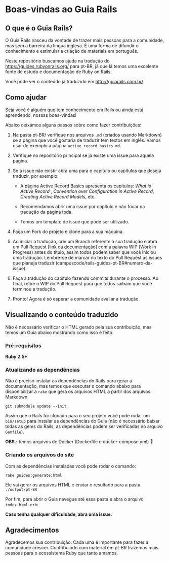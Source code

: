 # Boas-vindas ao Guia Rails

## O que é o Guia Rails?

O Guia Rails nasceu da vontade de trazer mais pessoas para a comunidade, mas sem
a barreira da língua inglesa. É uma forma de difundir o conhecimento e estimular
a criação de materiais em português.

Neste repositório buscamos ajuda na tradução do https://guides.rubyonrails.org/
para pt-BR, já que lá temos uma excelente fonte de estudo e documentação de
Ruby on Rails.

Você pode ver o conteúdo já traduzido em http://guiarails.com.br/

## Como ajudar

Seja você é alguém que tem conhecimento em Rails ou ainda está aprendendo,
nossas boas-vindas!

Abaixo deixamos alguns passos sobre como fazer contribuições:

1. Na pasta pt-BR/ verifique nos arquivos `.md` (criados usando Markdown) se a
página que você gostaria de traduzir tem textos em inglês. Vamos usar de exemplo
a página `active_record_basics.md`.

1. Verifique no repositório principal se já existe uma issue para aquela página.
1. Se a issue não existir abra uma para o capítulo ou capítulos que deseja traduzir, por exemplo:

    - A página Active Record Basics apresenta os capítulos: *What is Active
      Record* , *Convention over Configuration in Active Record*,
      *Creating Active Record Models*, etc.

    - Recomendamos abrir uma issue por capítulo e não focar na tradução da
      página toda.
    - Temos um template de issue que pode ser utilizado.

1. Faça um Fork do projeto e clone para a sua máquina.

1. Ao iniciar a tradução, crie um Branch referente à sua tradução e abra um Pull
Request [[link da documentação](https://help.github.com/en/articles/creating-a-pull-request)] com a palavra WIP (Work in Progress) antes do título, assim todos podem saber
que você iniciou uma tradução. Lembre-se de marcar no texto do Pull Request as
issues que planeja traduzir (campuscode/rails-guides-pt-BR#numero-da-issue).

1. Faça a tradução do capítulo fazendo commits durante o processo. Ao final,
retire o WIP do Pull Request para que todos saibam que você terminou a tradução.

1. Pronto! Agora é só esperar a comunidade avaliar a tradução.

## Visualizando o conteúdo traduzido

Não é necessário verificar o HTML gerado pela sua contribuição, mas temos
um Guia abaixo mostrando como isso é feito.

### Pré-requisitos

**Ruby 2.5+**

### Atualizando as dependências

Não é preciso instalar as dependências do Rails para gerar a documentação,
mas temos que executar o comando abaixo para disponibilizar a `rake` que
gera os arquivos HTML a partir dos arquivos Markdown.

`git submodule update --init`

Assim que o Rails for clonado para o seu projeto você pode rodar um `bin/setup`
para instalar as dependências do Guia (não é necessário baixar todas as gems do
Rails, as dependências podem ser verificadas no arquivo `Gemfile`).

**OBS.:** temos arquivos de Docker (Dockerfile e docker-compose.yml)
:slightly_smiling_face:


### Criando os arquivos do site

Com as dependências instaladas você pode rodar o comando:

`rake guides:generate:html`

Ele vai gerar os arquivos HTML e enviar o resultado para a pasta
`./output/pt-BR`

Por fim, para abrir o Guia navegue até essa pasta e abra o arquivo
`index.html.erb`:

**Caso tenha qualquer dificuldade, abra uma issue.**

## Agradecimentos

Agradecemos sua contribuição. Cada uma é importante para fazer a comunidade 
crescer. Contribuindo com material em pt-BR trazemos mais pessoas 
para o ecossistema Ruby que tanto amamos.
